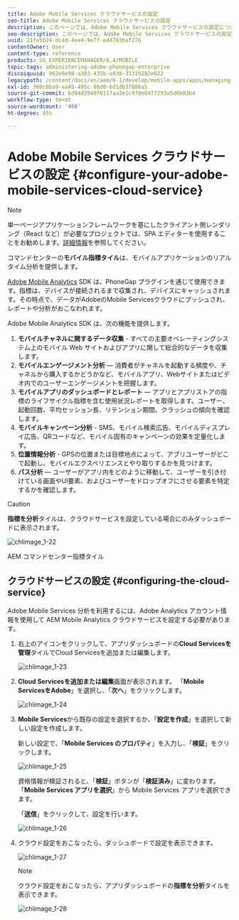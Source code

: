 ```yaml
---
title: Adobe Mobile Services クラウドサービスの設定
seo-title: Adobe Mobile Services クラウドサービスの設定
description: このページでは、Adobe Mobile Services クラウドサービスの設定について説明します。
seo-description: このページでは、Adobe Mobile Services クラウドサービスの設定について説明します。
uuid: 21fe5b24-dc4d-4ee4-9e7f-ed4783baf276
contentOwner: User
content-type: reference
products: SG_EXPERIENCEMANAGER/6.4/MOBILE
topic-tags: administering-adobe-phonegap-enterprise
discoiquuid: 962e9e98-a303-435b-a938-31319282e022
legacypath: /content/docs/en/aem/6-1/develop/mobile-apps/apps/managing-aem-mobile-apps/configure-your-adobe-phonegap-build-cloud-service1
exl-id: 360c0ba9-ea49-495c-86d0-6d1db3f806a5
source-git-commit: bd94d3949f0117aa3e1c9f0e84f7293a5d6b03b4
workflow-type: tm+mt
source-wordcount: '468'
ht-degree: 45%

---
```


# Adobe Mobile Services クラウドサービスの設定  {#configure-your-adobe-mobile-services-cloud-service}

>[!NOTE]
>
>単一ページアプリケーションフレームワークを基にしたクライアント側レンダリング（React など）が必要なプロジェクトでは、SPA エディターを使用することをお勧めします。[詳細情報](/help/sites-developing/spa-overview.md)を参照してください。

コマンドセンターの&#x200B;**モバイル指標タイル**&#x200B;は、モバイルアプリケーションのリアルタイム分析を提供します。

[Adobe Mobile Analytics](https://www.adobe.com/ca/solutions/digital-analytics/mobile-web-apps-analytics.html) SDK は、PhoneGap プラグインを通じて使用できます。指標は、デバイスが接続されるまで収集され、デバイスにキャッシュされます。その時点で、データがAdobeのMobile Servicesクラウドにプッシュされ、レポートや分析がおこなわれます。

Adobe Mobile Analytics SDK は、次の機能を提供します。

1. **モバイルチャネルに関するデータ収集** - すべての主要オペレーティングシステム上のモバイル Web サイトおよびアプリに関して総合的なデータを収集します。
1. **モバイルエンゲージメント分析**  — 消費者がチャネルを起動する頻度や、チャネルから購入するかどうかなど、モバイルアプリ、Webサイトまたはビデオ内でのユーザーエンゲージメントを把握します。
1. **モバイルアプリのダッシュボードとレポート**  — アプリとアプリストアの指標のライフサイクル指標を含む使用状況レポートを取得します。ユーザー、起動回数、平均セッション長、リテンション期間、クラッシュの傾向を確認します。
1. **モバイルキャンペーン分析**  - SMS、モバイル検索広告、モバイルディスプレイ広告、QRコードなど、モバイル固有のキャンペーンの効果を定量化します。
1. **位置情報分析**  - GPSの位置または目標地点によって、アプリユーザーがどこで起動し、モバイルエクスペリエンスとやり取りするかを見つけます。
1. **パス分析**  — ユーザーがアプリ内をどのように移動して、ユーザーを引き付けている画面やUI要素、およびユーザーをドロップオフにさせる要素を特定するかを確認します。

>[!CAUTION]
>
>**指標を分析**&#x200B;タイルは、クラウドサービスを設定している場合にのみダッシュボードに表示されます。

![chlimage_1-22](assets/chlimage_1-22.png)

AEM コマンドセンター指標タイル

## クラウドサービスの設定  {#configuring-the-cloud-service}

Adobe Mobile Services 分析を利用するには、Adobe Analytics アカウント情報を使用して AEM Mobile Analytics クラウドサービスを設定する必要があります。

1. 右上のアイコンをクリックして、アプリダッシュボードの&#x200B;**Cloud Servicesを管理**&#x200B;タイルでCloud Servicesを追加または編集します。

   ![chlimage_1-23](assets/chlimage_1-23.png)

1. **Cloud Servicesを追加または編集**&#x200B;画面が表示されます。 「**Mobile ServicesをAdobe**」を選択し、「**次へ**」をクリックします。

   ![chlimage_1-24](assets/chlimage_1-24.png)

1. **Mobile Services**&#x200B;から既存の設定を選択するか、「**設定を作成**」を選択して新しい設定を作成します。

   新しい設定で、「**Mobile Services のプロパティ**」を入力し、「**検証**」をクリックします。

   ![chlimage_1-25](assets/chlimage_1-25.png)

   資格情報が検証されると、「**検証**」ボタンが「**検証済み**」に変わります。 「**Mobile Services アプリを選択**」から Mobile Services アプリを選択できます。

   「**送信**」をクリックして、設定を行います。

   ![chlimage_1-26](assets/chlimage_1-26.png)

1. クラウド設定をおこなったら、ダッシュボードで設定を表示できます。

   ![chlimage_1-27](assets/chlimage_1-27.png)

   >[!NOTE]
   >
   >クラウド設定をおこなったら、アプリダッシュボードの&#x200B;**指標を分析**&#x200B;タイルを表示できます。

   ![chlimage_1-28](assets/chlimage_1-28.png)

